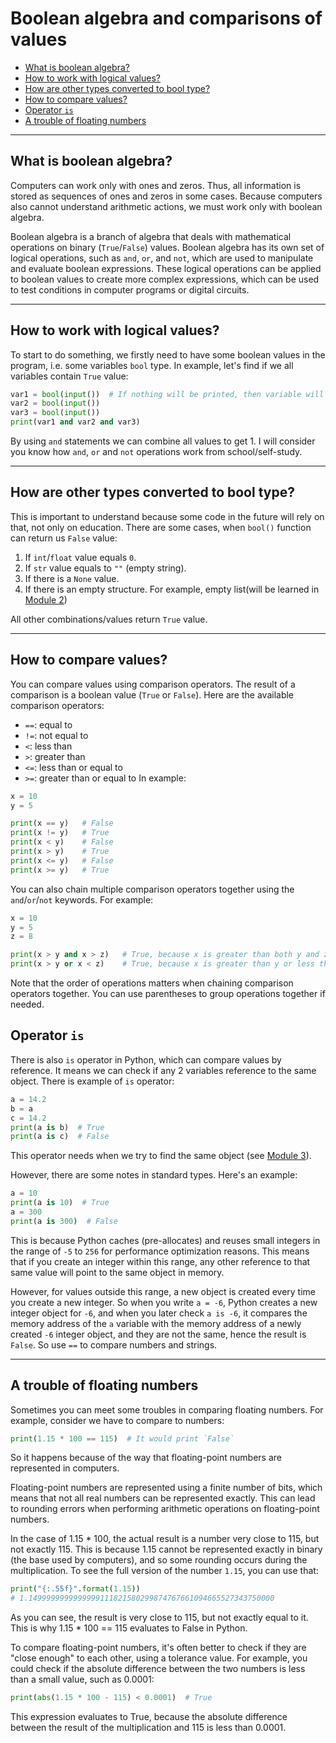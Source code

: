 # Boolean algebra and comparisons of values #

- [What is boolean algebra?](#what-is-boolean-algebra)
- [How to work with logical values?](#how-to-work-with-logical-values)
- [How are other types converted to bool type?](#how-are-other-types-converted-to-bool-type)
- [How to compare values?](#how-to-compare-values)
- [Operator `is`](#operator-is)
- [A trouble of floating numbers](#a-trouble-of-floating-numbers)
---
## What is boolean algebra? ##
Computers can work only with ones and zeros. Thus, all information is stored as sequences of ones and zeros in some
cases. Because computers also cannot understand arithmetic actions, we must work only with boolean algebra.

Boolean algebra is a branch of algebra that deals with mathematical operations on binary (`True`/`False`) values.
Boolean algebra has its own set of logical operations, such as `and`, `or`, and `not`, which are used to manipulate and
evaluate boolean expressions. These logical operations can be applied to boolean values to create more complex
expressions, which can be used to test conditions in computer programs or digital circuits.

---
## How to work with logical values? ##
To start to do something, we firstly need to have some boolean values in the program, i.e. some variables `bool` type.
In example, let's find if we all variables contain `True` value:
```python
var1 = bool(input())  # If nothing will be printed, then variable will take 'False' value
var2 = bool(input())
var3 = bool(input())
print(var1 and var2 and var3)
```
By using `and` statements we can combine all values to get 1. I will consider you know how `and`, `or` and `not`
operations work from school/self-study.

---
## How are other types converted to bool type? ##
This is important to understand because some code in the future will rely on that, not only on education.
There are some cases, when `bool()` function can return us `False` value:
1) If `int`/`float` value equals `0`.
2) If `str` value equals to `""` (empty string).
3) If there is a `None` value.
4) If there is an empty structure. For example, empty list(will be learned in
[Module 2](../Module_2/Lesson%206%20-%20lists.md))

All other combinations/values return `True` value.

---
## How to compare values? ##
You can compare values using comparison operators. The result of a comparison is a boolean value (`True` or `False`).
Here are the available comparison operators:
- `==`: equal to
- `!=`: not equal to
- `<`: less than
- `>`: greater than
- `<=`: less than or equal to
- `>=`: greater than or equal to
In example:
```python
x = 10
y = 5

print(x == y)   # False
print(x != y)   # True
print(x < y)    # False
print(x > y)    # True
print(x <= y)   # False
print(x >= y)   # True
```
You can also chain multiple comparison operators together using the `and`/`or`/`not` keywords. For example:
```python
x = 10
y = 5
z = 8

print(x > y and x > z)   # True, because x is greater than both y and z
print(x > y or x < z)    # True, because x is greater than y or less than z (or both)
```
Note that the order of operations matters when chaining comparison operators together.
You can use parentheses to group operations together if needed.

## Operator `is` ##
There is also `is` operator in Python, which can compare values by reference.
It means we can check if any 2 variables reference to the same object.
There is example of `is` operator:
```python
a = 14.2
b = a
c = 14.2
print(a is b)  # True
print(a is c)  # False
```
This operator needs when we try to find the same object (see [Module 3](../Module_3)). 

However, there are some notes in standard types. Here's an example:
```python
a = 10
print(a is 10)  # True
a = 300
print(a is 300)  # False
```
This is because Python caches (pre-allocates) and reuses small integers in the range of `-5` to `256` for performance
optimization reasons. This means that if you create an integer within this range, any other reference to that same
value will point to the same object in memory.

However, for values outside this range, a new object is created every time you create a new integer. So when you write
`a = -6`, Python creates a new integer object for `-6`, and when you later check `a is -6`, it compares the memory
address of the `a` variable with the memory address of a newly created `-6` integer object, and they are not the same,
hence the result is `False`. So use `==` to compare numbers and strings.

---
## A trouble of floating numbers
Sometimes you can meet some troubles in comparing floating numbers. For example, consider we have to compare to numbers:
```python
print(1.15 * 100 == 115)  # It would print `False`
```
So it happens because of the way that floating-point numbers are represented in computers.

Floating-point numbers are represented using a finite number of bits, which means that not all real numbers can be
represented exactly. This can lead to rounding errors when performing arithmetic operations on floating-point numbers.

In the case of 1.15 * 100, the actual result is a number very close to 115, but not exactly 115. This is because 1.15
cannot be represented exactly in binary (the base used by computers), and so some rounding occurs during the
multiplication.
To see the full version of the number `1.15`, you can use that:
```python
print("{:.55f}".format(1.15))
# 1.1499999999999999111821580299874767661094665527343750000
```
As you can see, the result is very close to 115, but not exactly equal to it. This is why 1.15 * 100 == 115 evaluates
to False in Python.

To compare floating-point numbers, it's often better to check if they are "close enough" to each other, using a
tolerance value. For example, you could check if the absolute difference between the two numbers is less than a small
value, such as 0.0001:
```python
print(abs(1.15 * 100 - 115) < 0.0001)  # True
```
This expression evaluates to True, because the absolute difference between the result of the multiplication and 115 is
less than 0.0001.